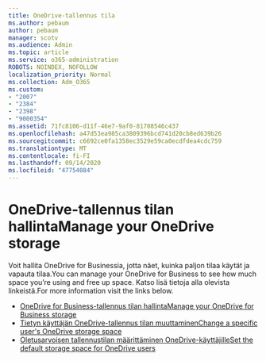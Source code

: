 ```yaml
---
title: OneDrive-tallennus tila
ms.author: pebaum
author: pebaum
manager: scotv
ms.audience: Admin
ms.topic: article
ms.service: o365-administration
ROBOTS: NOINDEX, NOFOLLOW
localization_priority: Normal
ms.collection: Adm_O365
ms.custom:
- "2007"
- "2384"
- "2398"
- "9000354"
ms.assetid: 71fc8106-d11f-46e7-9af0-81708546c437
ms.openlocfilehash: a47d53ea985ca3809396bcd741d20cb8ed639b26
ms.sourcegitcommit: c6692ce0fa1358ec3529e59ca0ecdfdea4cdc759
ms.translationtype: MT
ms.contentlocale: fi-FI
ms.lasthandoff: 09/14/2020
ms.locfileid: "47754084"
---
```

# <a name="manage-your-onedrive-storage"></a><span data-ttu-id="feae3-102">OneDrive-tallennus tilan hallinta</span><span class="sxs-lookup"><span data-stu-id="feae3-102">Manage your OneDrive storage</span></span>

<span data-ttu-id="feae3-103">Voit hallita OneDrive for Businessia, jotta näet, kuinka paljon tilaa käytät ja vapauta tilaa.</span><span class="sxs-lookup"><span data-stu-id="feae3-103">You can manage your OneDrive for Business to see how much space you’re using and free up space.</span></span>  <span data-ttu-id="feae3-104">Katso lisä tietoja alla olevista linkeistä.</span><span class="sxs-lookup"><span data-stu-id="feae3-104">For more information visit the links below.</span></span>

- [<span data-ttu-id="feae3-105">OneDrive for Business-tallennus tilan hallinta</span><span class="sxs-lookup"><span data-stu-id="feae3-105">Manage your OneDrive for Business storage</span></span>](https://support.microsoft.com/office/31519161-059c-4764-b6f8-f5cd29f7fe68)
- [<span data-ttu-id="feae3-106">Tietyn käyttäjän OneDrive-tallennus tilan muuttaminen</span><span class="sxs-lookup"><span data-stu-id="feae3-106">Change a specific user's OneDrive storage space</span></span>](https://docs.microsoft.com/onedrive/change-user-storage)
- [<span data-ttu-id="feae3-107">Oletusarvoisen tallennustilan määrittäminen OneDrive-käyttäjille</span><span class="sxs-lookup"><span data-stu-id="feae3-107">Set the default storage space for OneDrive users</span></span>](https://docs.microsoft.com/onedrive/set-default-storage-space)